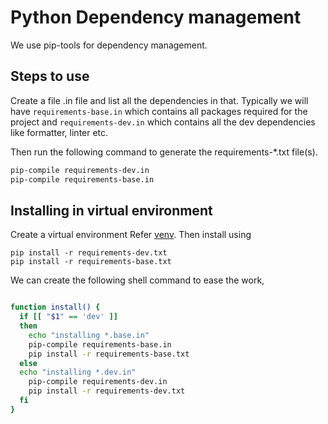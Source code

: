 # Python Dependency management

We use pip-tools for dependency management.

## Steps to use

Create a file <name>.in file and list all the dependencies in that. Typically we will have `requirements-base.in` which contains all packages required for the project and `requirements-dev.in` which contains all the dev dependencies like formatter, linter etc.

Then run the following command to generate the requirements-\*.txt file(s).

```sh
pip-compile requirements-dev.in
pip-compile requirements-base.in
```

## Installing in virtual environment

Create a virtual environment Refer [venv](./create-venv.md). Then install using

```
pip install -r requirements-dev.txt
pip install -r requirements-base.txt
```

We can create the following shell command to ease the work,

```sh

function install() {
  if [[ "$1" == 'dev' ]]
  then
    echo "installing *.base.in"
    pip-compile requirements-base.in
    pip install -r requirements-base.txt
  else
  echo "installing *.dev.in"
    pip-compile requirements-dev.in
    pip install -r requirements-dev.txt
  fi
}
```
